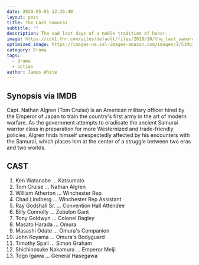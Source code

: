 ```yaml
---
date: 2020-05-01 12:26:40
layout: post
title: The Last Samurai
subtitle: ""
description: The sad last days of a noble tradition of honor..
image: https://cdn1.thr.com/sites/default/files/2018/10/the_last_samurai_-_h_-_2003.png
optimized_image: https://images-na.ssl-images-amazon.com/images/I/51Mq3YxezDL._SY445_.jpg
category: Drama
tags:
  - drama
  - action
author: James White
---
```


## Synopsis via IMDB

Capt. Nathan Algren (Tom Cruise) is an American military officer hired by the Emperor of Japan to train the country's first army in the art of modern warfare. As the government attempts to eradicate the ancient Samurai warrior class in preparation for more Westernized and trade-friendly policies, Algren finds himself unexpectedly affected by his encounters with the Samurai, which places him at the center of a struggle between two eras and two worlds.

## CAST

1. Ken Watanabe 	... 	Katsumoto
2. Tom Cruise 	... 	Nathan Algren
3. William Atherton 	... 	Winchester Rep
4. Chad Lindberg 	... 	Winchester Rep Assistant
5. Ray Godshall Sr. 	... 	Convention Hall Attendee
6. Billy Connolly 	... 	Zebulon Gant
7. Tony Goldwyn 	... 	Colonel Bagley
8. Masato Harada 	... 	Omura
9. Masashi Odate 	... 	Omura's Companion
10. John Koyama 	... 	Omura's Bodyguard
11. Timothy Spall 	... 	Simon Graham
12. Shichinosuke Nakamura 	... 	Emperor Meiji
13. Togo Igawa 	... 	General Hasegawa 
